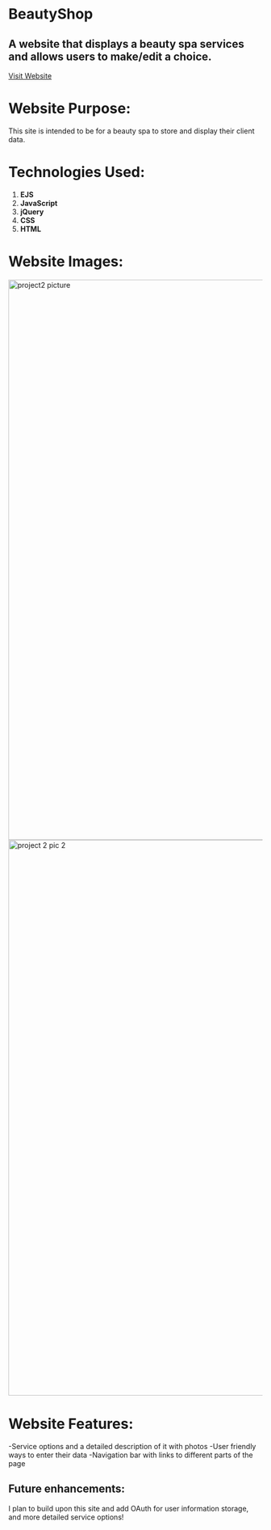 # BeautyShop

## A website that displays a beauty spa services and allows users to make/edit a choice. 


[Visit Website](https://jordintaylor095.github.io/YouFit-APP/)

# Website Purpose:
This site is intended to be for a  beauty spa to store and display their client data.


# Technologies Used:

1. **EJS**
2. **JavaScript**
3. **jQuery**
4. **CSS**
5. **HTML**


# Website Images:

<img width="1109" alt="project2 picture" src="https://user-images.githubusercontent.com/110190777/190539283-16df898e-21a0-4041-a5da-08706519d328.png">


<img width="1100" alt="project 2 pic 2" src="https://user-images.githubusercontent.com/110190777/190539321-1a6939ef-b15c-4285-b11b-e9a3691d5c4a.png">


# Website Features:

-Service options and a detailed description of it with photos
-User friendly ways to enter their data
-Navigation bar with links to different parts of the page



## Future enhancements:

I plan to build upon this site and add OAuth for user information storage, and more detailed service options!
